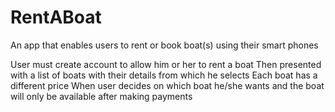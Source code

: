# RentABoat
An app that enables users to rent or book boat(s) using their smart phones

User must create account to allow him or her to rent a boat
Then presented with a list of boats with their details from which he selects
Each boat has a different price 
When user decides on which boat he/she wants and the boat will only be available after making payments
